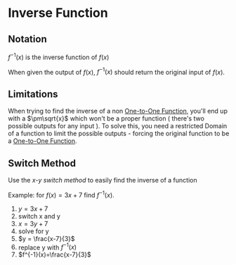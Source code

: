 # Inverse Function

## Notation

$f^{-1}(x)$ is the inverse function of $f(x)$

When given the output of $f(x)$, $f^{-1}(x)$ should return the original input of $f(x)$.

## Limitations

When trying to find the inverse of a non
[One-to-One Function](one-to-one-function.md), you'll end up with a
$\pm\sqrt{x}$ which won't be a proper function ( there's two possible
outputs for any input ). To solve this, you need a restricted Domain of
a function to limit the possible outputs - forcing the original function
to be a [One-to-One Function](one-to-one-function.md).

## Switch Method

Use the _x-y switch method_ to easily find the inverse of a function

Example: for $f(x) = 3x+7$ find $f^{-1}(x)$.

1. $y = 3x + 7$
2. switch x and y
3. $x = 3y + 7$
4. solve for y
5. $y = \frac{x-7}{3}$
6. replace y with $f^{-1}(x)$
7. $f^{-1}(x)=\frac{x-7}{3}$
